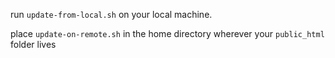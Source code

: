run `update-from-local.sh` on your local machine.

place `update-on-remote.sh` in the home directory wherever your `public_html` folder lives
